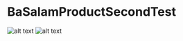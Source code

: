 # BaSalamProductSecondTest

![alt text](https://8pic.ir/uploads/gif_b3e56.gif)
![alt text](https://8pic.ir/uploads/image_34334.png)
